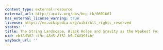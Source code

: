 ```yaml
---
content_type: external-resource
external_url: http://arxiv.org/abs/hep-th/0601001
has_external_license_warning: true
license: https://en.wikipedia.org/wiki/All_rights_reserved
status: ''
title: The String Landscape, Black Holes and Gravity as the Weakest Force
uid: eb18d302-cf9c-48d5-8f51-b5e74839f4bf
wayback_url: ''
---
```


